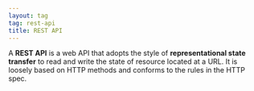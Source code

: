 ```yaml
---
layout: tag
tag: rest-api
title: REST API
---
```


A **REST API** is a web API that adopts the style of **representational state transfer** to read and write the state of resource located at a URL. It is loosely based on HTTP methods and conforms to the rules in the HTTP spec.